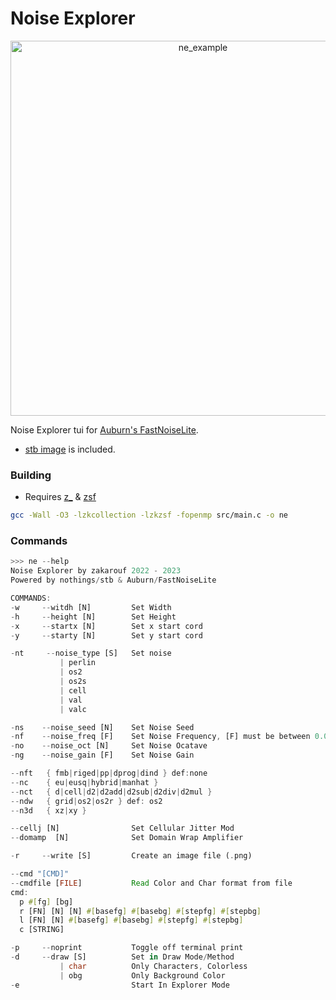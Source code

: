# Noise Explorer

<p align="center">
<a href="https://asciinema.org/a/468494"><img src="https://asciinema.org/a/468494.svg" alt="ne_example" width="600"/></a>
</p>

Noise Explorer tui for [Auburn's FastNoiseLite](https://github.com/Auburn/FastNoiseLite/).
- [stb image](https://github.com/nothings/stb) is included.

### Building

- Requires [z_](https://github.com/zakarouf/z_) & [zsf](https://github.com/zakarouf/zsf)
```sh
gcc -Wall -O3 -lzkcollection -lzkzsf -fopenmp src/main.c -o ne
```

### Commands

```rust
>>> ne --help
Noise Explorer by zakarouf 2022 - 2023
Powered by nothings/stb & Auburn/FastNoiseLite

COMMANDS:
-w     --witdh [N]         Set Width
-h     --height [N]        Set Height
-x     --startx [N]        Set x start cord
-y     --starty [N]        Set y start cord

-nt     --noise_type [S]   Set noise
           | perlin
           | os2
           | os2s
           | cell
           | val
           | valc

-ns    --noise_seed [N]    Set Noise Seed
-nf    --noise_freq [F]    Set Noise Frequency, [F] must be between 0.0 and 1.0
-no    --noise_oct [N]     Set Noise Ocatave
-ng    --noise_gain [F]    Set Noise Gain

--nft   { fmb|riged|pp|dprog|dind } def:none 
--nc    { eu|eusq|hybrid|manhat }
--nct   { d|cell|d2|d2add|d2sub|d2div|d2mul }
--ndw   { grid|os2|os2r } def: os2
--n3d   { xz|xy }

--cellj [N]                Set Cellular Jitter Mod
--domamp  [N]              Set Domain Wrap Amplifier

-r     --write [S]         Create an image file (.png)

--cmd "[CMD]"
--cmdfile [FILE]           Read Color and Char format from file
cmd:
  p #[fg] [bg]
  r [FN] [N] [N] #[basefg] #[basebg] #[stepfg] #[stepbg]
  l [FN] [N] #[basefg] #[basebg] #[stepfg] #[stepbg]
  c [STRING]

-p     --noprint           Toggle off terminal print
-d     --draw [S]          Set in Draw Mode/Method
           | char          Only Characters, Colorless
           | obg           Only Background Color
-e                         Start In Explorer Mode
```
